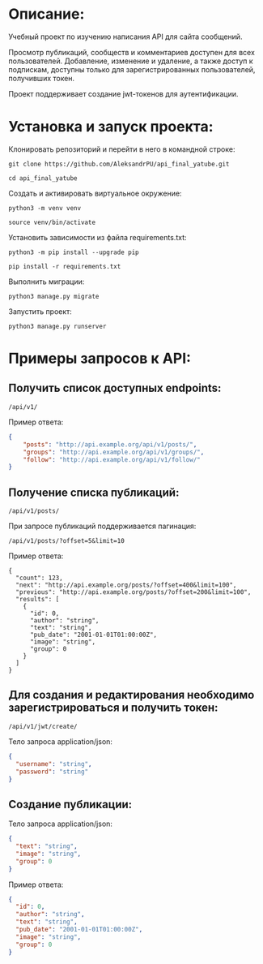# Описание:

Учебный проект по изучению написания API для сайта сообщений.

Просмотр публикаций, сообществ и комментариев доступен для всех пользователей.
Добавление, изменение и удаление, а также доступ к подпискам, доступны только для зарегистрированных пользователей,
получивших токен.

Проект поддерживает создание jwt-токенов для аутентификации.

# Установка и запуск проекта:

Клонировать репозиторий и перейти в него в командной строке:

```
git clone https://github.com/AleksandrPU/api_final_yatube.git
```

```
cd api_final_yatube
```

Создать и активировать виртуальное окружение:

```
python3 -m venv venv
```

```
source venv/bin/activate
```

Установить зависимости из файла requirements.txt:

```
python3 -m pip install --upgrade pip
```

```
pip install -r requirements.txt
```

Выполнить миграции:

```
python3 manage.py migrate
```

Запустить проект:

```
python3 manage.py runserver
```

# Примеры запросов к API:

## Получить список доступных endpoints:

```
/api/v1/
```

Пример ответа:

```json
{
    "posts": "http://api.example.org/api/v1/posts/",
    "groups": "http://api.example.org/api/v1/groups/",
    "follow": "http://api.example.org/api/v1/follow/"
}
```

## Получение списка публикаций:

```
/api/v1/posts/
```

При запросе публикаций поддерживается пагинация:

```
/api/v1/posts/?offset=5&limit=10
```

Пример ответа:

```
{
  "count": 123,
  "next": "http://api.example.org/posts/?offset=400&limit=100",
  "previous": "http://api.example.org/posts/?offset=200&limit=100",
  "results": [
    {
      "id": 0,
      "author": "string",
      "text": "string",
      "pub_date": "2001-01-01T01:00:00Z",
      "image": "string",
      "group": 0
    }
  ]
}
```

## Для создания и редактирования необходимо зарегистрироваться и получить токен:

```
/api/v1/jwt/create/
```
Тело запроса application/json:

```json
{
  "username": "string",
  "password": "string"
}
```

## Создание публикации:

Тело запроса application/json:

```json
{
  "text": "string",
  "image": "string",
  "group": 0
}
```

Пример ответа:

```json
{
  "id": 0,
  "author": "string",
  "text": "string",
  "pub_date": "2001-01-01T01:00:00Z",
  "image": "string",
  "group": 0
}
```
